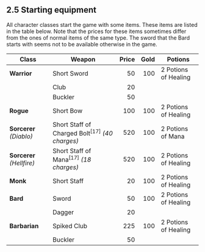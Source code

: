 ## 2.5 Starting equipment

All character classes start the game with some items. These items are listed in the table below. Note that the prices for these items sometimes differ from the ones of normal items of the same type. The sword that the Bard starts with seems not to be available otherwise in the game.

| **Class**       | **Weapon**                            | **Price** | **Gold** | **Potions** |
|---------------|----------------------------------|--------:|--------:|-----------|
| **Warrior**   | Short Sword                     | 50      | 100     | 2 Potions of Healing |
|               | Club                             | 20      |         |           |
|               | Buckler                          | 50      |         |           |
| **Rogue**     | Short Bow                        | 100     | 100     | 2 Potions of Healing |
| **Sorcerer** *(Diablo)*  | Short Staff of Charged Bolt<sup>[17]</sup> *(40 charges)* | 520      | 100     | 2 Potions of Mana |
| **Sorcerer** *(Hellfire)* | Short Staff of Mana<sup>[17]</sup> *(18 charges)*  | 520      | 100     | 2 Potions of Healing |
| **Monk**      | Short Staff                      | 20      | 100     | 2 Potions of Healing |
| **Bard**      | Sword                            | 50      | 100     | 2 Potions of Healing |
|               | Dagger                           | 20      |         |           |
| **Barbarian** | Spiked Club                      | 225     | 100     | 2 Potions of Healing |
|               | Buckler                          | 50      |         |           |

[^17]: These starting staves are special in that they are *not* composed of a staff with a spell on it, but are unique base items that have the spell built into them. The prices listed are for these base items, and no additional cost is added for the spell itself.